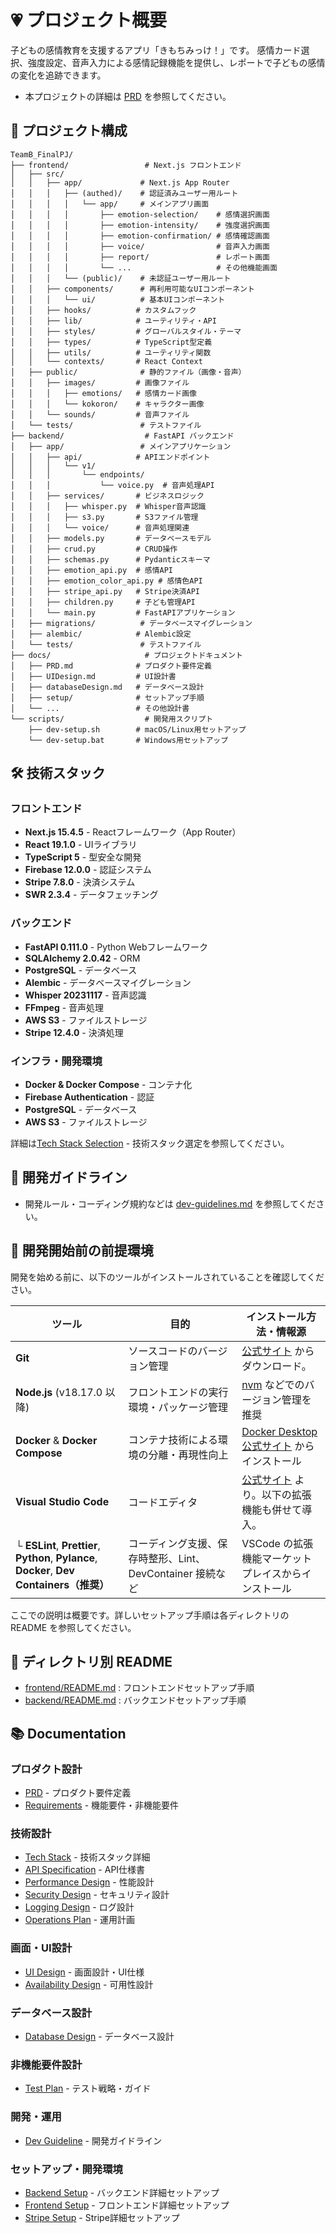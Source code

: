 # 💗 プロジェクト概要

子どもの感情教育を支援するアプリ「きもちみっけ！」です。
感情カード選択、強度設定、音声入力による感情記録機能を提供し、レポートで子どもの感情の変化を追跡できます。

- 本プロジェクトの詳細は [PRD](docs/PRD.md) を参照してください。

## 📁 プロジェクト構成

```
TeamB_FinalPJ/
├── frontend/                 # Next.js フロントエンド
│   ├── src/
│   │   ├── app/             # Next.js App Router
│   │   │   ├── (authed)/    # 認証済みユーザー用ルート
│   │   │   │   └── app/     # メインアプリ画面
│   │   │   │       ├── emotion-selection/    # 感情選択画面
│   │   │   │       ├── emotion-intensity/    # 強度選択画面
│   │   │   │       ├── emotion-confirmation/ # 感情確認画面
│   │   │   │       ├── voice/                # 音声入力画面
│   │   │   │       ├── report/               # レポート画面
│   │   │   │       └── ...                   # その他機能画面
│   │   │   └── (public)/    # 未認証ユーザー用ルート
│   │   ├── components/      # 再利用可能なUIコンポーネント
│   │   │   └── ui/          # 基本UIコンポーネント
│   │   ├── hooks/          # カスタムフック
│   │   ├── lib/            # ユーティリティ・API
│   │   ├── styles/         # グローバルスタイル・テーマ
│   │   ├── types/          # TypeScript型定義
│   │   ├── utils/          # ユーティリティ関数
│   │   └── contexts/       # React Context
│   ├── public/              # 静的ファイル（画像・音声）
│   │   ├── images/         # 画像ファイル
│   │   │   ├── emotions/   # 感情カード画像
│   │   │   └── kokoron/    # キャラクター画像
│   │   └── sounds/         # 音声ファイル
│   └── tests/               # テストファイル
├── backend/                  # FastAPI バックエンド
│   ├── app/                 # メインアプリケーション
│   │   ├── api/            # APIエンドポイント
│   │   │   └── v1/
│   │   │       └── endpoints/
│   │   │           └── voice.py  # 音声処理API
│   │   ├── services/       # ビジネスロジック
│   │   │   ├── whisper.py  # Whisper音声認識
│   │   │   ├── s3.py       # S3ファイル管理
│   │   │   └── voice/      # 音声処理関連
│   │   ├── models.py       # データベースモデル
│   │   ├── crud.py         # CRUD操作
│   │   ├── schemas.py      # Pydanticスキーマ
│   │   ├── emotion_api.py  # 感情API
│   │   ├── emotion_color_api.py # 感情色API
│   │   ├── stripe_api.py   # Stripe決済API
│   │   ├── children.py     # 子ども管理API
│   │   └── main.py         # FastAPIアプリケーション
│   ├── migrations/          # データベースマイグレーション
│   ├── alembic/            # Alembic設定
│   └── tests/               # テストファイル
├── docs/                     # プロジェクトドキュメント
│   ├── PRD.md              # プロダクト要件定義
│   ├── UIDesign.md         # UI設計書
│   ├── databaseDesign.md   # データベース設計
│   ├── setup/              # セットアップ手順
│   └── ...                 # その他設計書
└── scripts/                  # 開発用スクリプト
    ├── dev-setup.sh        # macOS/Linux用セットアップ
    └── dev-setup.bat       # Windows用セットアップ
```

## 🛠 技術スタック

### フロントエンド
- **Next.js 15.4.5** - Reactフレームワーク（App Router）
- **React 19.1.0** - UIライブラリ
- **TypeScript 5** - 型安全な開発
- **Firebase 12.0.0** - 認証システム
- **Stripe 7.8.0** - 決済システム
- **SWR 2.3.4** - データフェッチング

### バックエンド
- **FastAPI 0.111.0** - Python Webフレームワーク
- **SQLAlchemy 2.0.42** - ORM
- **PostgreSQL** - データベース
- **Alembic** - データベースマイグレーション
- **Whisper 20231117** - 音声認識
- **FFmpeg** - 音声処理
- **AWS S3** - ファイルストレージ
- **Stripe 12.4.0** - 決済処理

### インフラ・開発環境
- **Docker & Docker Compose** - コンテナ化
- **Firebase Authentication** - 認証
- **PostgreSQL** - データベース
- **AWS S3** - ファイルストレージ

詳細は[Tech Stack Selection](docs/techStack.md) - 技術スタック選定を参照してください。

## 👷 開発ガイドライン

- 開発ルール・コーディング規約などは [dev-guidelines.md](docs/devGuideline.md) を参照してください。

## 🚀 開発開始前の前提環境

開発を始める前に、以下のツールがインストールされていることを確認してください。

| ツール | 目的 | インストール方法・情報源 |
| ----------------------------------------------------------------------------------- | --------------------------------------------------------- | --------------------------------------------------------------------------------------------- |
| **Git** | ソースコードのバージョン管理 | [公式サイト](https://git-scm.com/downloads) からダウンロード。 |
| **Node.js** (v18.17.0 以降) | フロントエンドの実行環境・パッケージ管理 | [nvm](https://github.com/nvm-sh/nvm) などでのバージョン管理を推奨 |
| **Docker** & **Docker Compose** | コンテナ技術による環境の分離・再現性向上 | [Docker Desktop 公式サイト](https://www.docker.com/products/docker-desktop/) からインストール |
| **Visual Studio Code** | コードエディタ | [公式サイト](https://code.visualstudio.com/) より。以下の拡張機能も併せて導入。 |
| └ **ESLint**, **Prettier**, **Python**, **Pylance**, **Docker**, **Dev Containers（推奨）** | コーディング支援、保存時整形、Lint、DevContainer 接続など | VSCode の拡張機能マーケットプレイスからインストール |

ここでの説明は概要です。詳しいセットアップ手順は各ディレクトリの README を参照してください。

## 📂 ディレクトリ別 README

- [frontend/README.md](frontend/README.md) : フロントエンドセットアップ手順
- [backend/README.md](backend/README.md) : バックエンドセットアップ手順

## 📚 Documentation

### プロダクト設計
- [PRD](docs/PRD.md) - プロダクト要件定義
- [Requirements](docs/requirements.md) - 機能要件・非機能要件

### 技術設計
- [Tech Stack](docs/techStack.md) - 技術スタック詳細
- [API Specification](docs/APISpecification.md) - API仕様書
- [Performance Design](docs/performanceDesign.md) - 性能設計
- [Security Design](docs/securityDesign.md) - セキュリティ設計
- [Logging Design](docs/loggingDesign.md) - ログ設計
- [Operations Plan](docs/operationsPlan.md) - 運用計画

### 画面・UI設計
- [UI Design](docs/UIDesign.md) - 画面設計・UI仕様
- [Availability Design](docs/availabilityDesign.md) - 可用性設計

### データベース設計
- [Database Design](docs/databaseDesign.md) - データベース設計

### 非機能要件設計
- [Test Plan](docs/testPlan.md) - テスト戦略・ガイド

### 開発・運用
- [Dev Guideline](docs/devGuideline.md) - 開発ガイドライン

### セットアップ・開発環境
- [Backend Setup](docs/setup/backend-setup.md) - バックエンド詳細セットアップ
- [Frontend Setup](docs/setup/frontend-setup.md) - フロントエンド詳細セットアップ
- [Stripe Setup](docs/setup/stripe-setup.md) - Stripe詳細セットアップ
